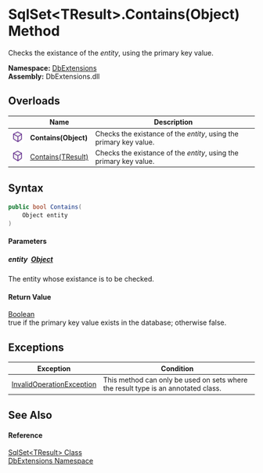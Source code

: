 SqlSet&lt;TResult>.Contains(Object) Method
==========================================
Checks the existance of the *entity*, using the primary key value.
  
**Namespace:** [DbExtensions][1]  
**Assembly:** DbExtensions.dll

Overloads
---------

|                  | Name                   | Description                                                        |
| ---------------- | ---------------------- | ------------------------------------------------------------------ |
| ![Public method] | **Contains(Object)**   | Checks the existance of the *entity*, using the primary key value. |
| ![Public method] | [Contains(TResult)][2] | Checks the existance of the *entity*, using the primary key value. |


Syntax
------

```csharp
public bool Contains(
	Object entity
)
```

#### Parameters

##### *entity*  [Object][3]
The entity whose existance is to be checked.

#### Return Value
[Boolean][4]  
true if the primary key value exists in the database; otherwise false.

Exceptions
----------

| Exception                      | Condition                                                                         |
| ------------------------------ | --------------------------------------------------------------------------------- |
| [InvalidOperationException][5] | This method can only be used on sets where the result type is an annotated class. |


See Also
--------

#### Reference
[SqlSet&lt;TResult> Class][6]  
[DbExtensions Namespace][1]  

[1]: ../README.md
[2]: Contains_1.md
[3]: https://learn.microsoft.com/dotnet/api/system.object
[4]: https://learn.microsoft.com/dotnet/api/system.boolean
[5]: https://learn.microsoft.com/dotnet/api/system.invalidoperationexception
[6]: README.md
[Public method]: ../../icons/pubmethod.svg "Public method"
